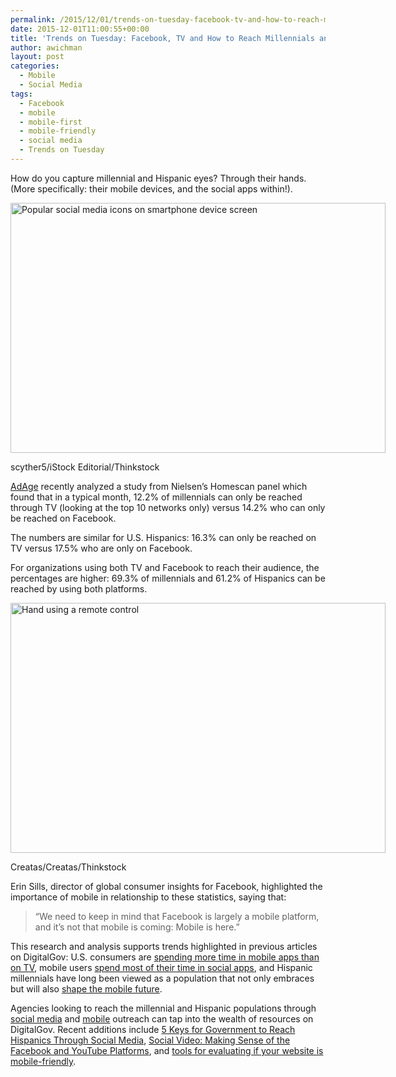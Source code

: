 ```yaml
---
permalink: /2015/12/01/trends-on-tuesday-facebook-tv-and-how-to-reach-millennials-and-hispanics/
date: 2015-12-01T11:00:55+00:00
title: 'Trends on Tuesday: Facebook, TV and How to Reach Millennials and Hispanics'
author: awichman
layout: post
categories:
  - Mobile
  - Social Media
tags:
  - Facebook
  - mobile
  - mobile-first
  - mobile-friendly
  - social media
  - Trends on Tuesday
---
```


How do you capture millennial and Hispanic eyes? Through their hands. (More specifically: their mobile devices, and the social apps within!).

<div id="attachment_331762" style="width: 610px" class="wp-caption aligncenter">
  <img class="size-full wp-image-331762" src="https://s3.amazonaws.com/sitesusa/wp-content/uploads/sites/212/2015/11/600-x-400-Popular-social-media-icons-on-smartphone-device-screen-scyther5-iStock-Editorial-Thinkstock482565588.jpg" alt="Popular social media icons on smartphone device screen" width="600" height="400" />
  
  <p class="wp-caption-text">
    scyther5/iStock Editorial/Thinkstock
  </p>
</div>

[AdAge](http://adage.com/article/ad-age-research/facebook-top-tv-reaching-millennials-hispanics/300811/) recently analyzed a study from Nielsen’s Homescan panel which found that in a typical month, 12.2% of millennials can only be reached through TV (looking at the top 10 networks only) versus 14.2% who can only be reached on Facebook.

The numbers are similar for U.S. Hispanics: 16.3% can only be reached on TV versus 17.5% who are only on Facebook.

For organizations using both TV and Facebook to reach their audience, the percentages are higher: 69.3% of millennials and 61.2% of Hispanics can be reached by using both platforms.

<div id="attachment_331782" style="width: 610px" class="wp-caption aligncenter">
  <img class="size-full wp-image-331782" src="https://s3.amazonaws.com/sitesusa/wp-content/uploads/sites/212/2015/11/600-x-400-Hand-using-a-remote-control-Creatas-Creatas-Thinkstock-76802022.jpg" alt="Hand using a remote control" width="600" height="400" />
  
  <p class="wp-caption-text">
    Creatas/Creatas/Thinkstock
  </p>
</div>

Erin Sills, director of global consumer insights for Facebook, highlighted the importance of mobile in relationship to these statistics, saying that:

> &#8220;We need to keep in mind that Facebook is largely a mobile platform, and it&#8217;s not that mobile is coming: Mobile is here.”

This research and analysis supports trends highlighted in previous articles on DigitalGov: U.S. consumers are [spending more time in mobile apps than on TV](https://www.digitalgov.gov/2015/10/06/trends-on-tuesday-the-rise-of-apps-the-decline-of-tv/), mobile users [spend most of their time in social apps](https://www.digitalgov.gov/2015/10/27/trends-on-tuesday-users-spend-most-of-their-time-in-social-apps/), and Hispanic millennials have long been viewed as a population that not only embraces but will also [shape the mobile future](https://www.digitalgov.gov/2014/05/27/trends-on-tuesday-hispanic-millennials-provide-insight-on-mobile-future/).

Agencies looking to reach the millennial and Hispanic populations through [social media](https://www.digitalgov.gov/category/socialmedia/) and [mobile](https://www.digitalgov.gov/category/mobile/) outreach can tap into the wealth of resources on DigitalGov. Recent additions include [5 Keys for Government to Reach Hispanics Through Social Media](https://www.digitalgov.gov/2015/11/05/somossocial-5-keys-for-government-to-reach-hispanics-through-social-media/), [Social Video: Making Sense of the Facebook and YouTube Platforms](https://www.digitalgov.gov/2015/01/30/social-video-making-sense-of-the-facebook-and-youtube-platforms/), and [tools for evaluating if your website is mobile-friendly](https://www.digitalgov.gov/2015/10/23/is-your-site-mobile-friendly/).